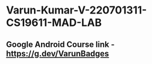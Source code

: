 # Varun-Kumar-V-220701311-CS19611-MAD-LAB

## Google Android Course link - https://g.dev/VarunBadges

